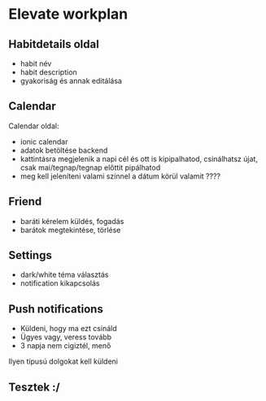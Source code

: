 # Elevate workplan

## Habitdetails oldal

- habit név
- habit description
- gyakoriság és annak editálása

## Calendar

Calendar oldal:
- ionic calendar
- adatok betöltése backend
- kattintásra megjelenik a napi cél és ott is kipipalhatod, csinálhatsz újat, csak mai/tegnap/tegnap előttit pipálhatod
- meg kell jeleníteni valami színnel a dátum körül valamit ????

## Friend

- baráti kérelem küldés, fogadás
- barátok megtekintése, törlése

## Settings

- dark/white téma választás
- notification kikapcsolás

## Push notifications

- Küldeni, hogy ma ezt csináld
- Ügyes vagy, veress tovább
- 3 napja nem cigiztél, menő

Ilyen típusú dolgokat kell küldeni

## Tesztek :/